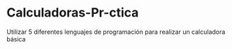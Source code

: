 # Calculadoras-Pr-ctica
Utilizar 5 diferentes lenguajes de programación para realizar un calculadora básica
